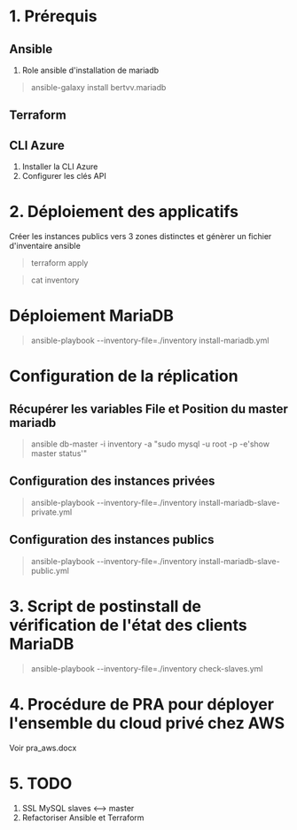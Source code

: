 # 1. Prérequis
## Ansible
1. Role ansible d'installation de mariadb
> ansible-galaxy install bertvv.mariadb
## Terraform
## CLI Azure
1. Installer la CLI Azure
2. Configurer les clés API

# 2. Déploiement des applicatifs
Créer les instances publics vers 3 zones distinctes et génèrer un fichier d'inventaire ansible
> terraform apply

> cat inventory

# Déploiement MariaDB 
> ansible-playbook --inventory-file=./inventory install-mariadb.yml

# Configuration de la réplication
## Récupérer les variables File et Position du master mariadb
> ansible db-master -i inventory -a "sudo mysql -u root -p -e'show master status'"

## Configuration des instances privées
> ansible-playbook --inventory-file=./inventory install-mariadb-slave-private.yml

## Configuration des instances publics
> ansible-playbook --inventory-file=./inventory install-mariadb-slave-public.yml

# 3. Script de postinstall de vérification de l'état des clients MariaDB

> ansible-playbook --inventory-file=./inventory check-slaves.yml

# 4. Procédure de PRA pour déployer l'ensemble du cloud privé chez AWS
Voir pra_aws.docx

# 5. TODO
1. SSL MySQL slaves <--> master
2. Refactoriser Ansible et Terraform
